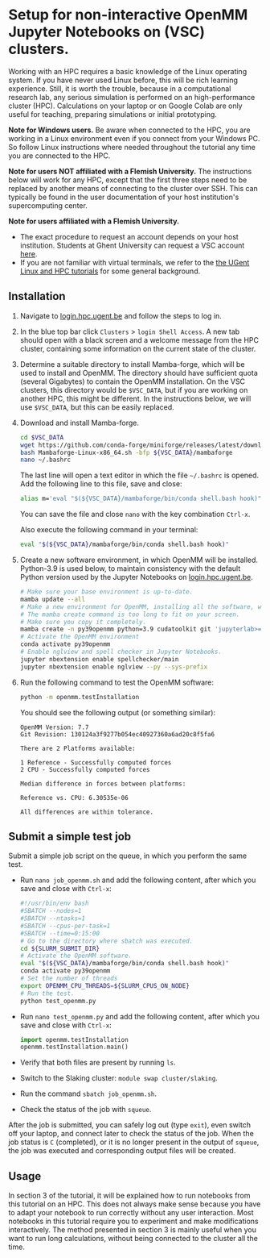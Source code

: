 # Setup for non-interactive OpenMM Jupyter Notebooks on (VSC) clusters.

Working with an HPC requires a basic knowledge of the Linux operating system.
If you have never used Linux before, this will be rich learning experience.
Still, it is worth the trouble, because in a computational research lab, any serious simulation is performed on an high-performance cluster (HPC).
Calculations on your laptop or on Google Colab are only useful for teaching, preparing simulations or initial prototyping.

**Note for Windows users.**
Be aware when connected to the HPC, you are working in a Linux environment even if you connect from your Windows PC.
So follow Linux instructions where needed throughout the tutorial any time you are connected to the HPC.

**Note for users NOT affiliated with a Flemish University.**
The instructions below will work for any HPC, except that the first three steps need to be replaced by another means of connecting to the cluster over SSH.
This can typically be found in the user documentation of your host institution's supercomputing center.

**Note for users affiliated with a Flemish University.**
- The exact procedure to request an account depends on your host institution.
Students at Ghent University can request a VSC account [here](https://www.ugent.be/hpc/en/access/policy/access#Students).
- If you are not familiar with virtual terminals, we refer to the [the UGent Linux and HPC tutorials](https://www.ugent.be/hpc/en/support/documentation.htm) for some general background.


## Installation

1. Navigate to [login.hpc.ugent.be](https://login.hpc.ugent.be) and follow the steps to log in.

1. In the blue top bar click `Clusters` > `login Shell Access`.
   A new tab should open with a black screen and a welcome message from the HPC cluster,
   containing some information on the current state of the cluster.

1. Determine a suitable directory to install Mamba-forge, which will be used to install and OpenMM.
   The directory should have sufficient quota (several Gigabytes) to contain the OpenMM installation.
   On the VSC clusters, this directory would be `$VSC_DATA`, but if you are working on another HPC, this might be different.
   In the instructions below, we will use `$VSC_DATA`, but this can be easily replaced.

1. Download and install Mamba-forge.

   ```bash
   cd $VSC_DATA
   wget https://github.com/conda-forge/miniforge/releases/latest/download/Mambaforge-Linux-x86_64.sh
   bash Mambaforge-Linux-x86_64.sh -bfp ${VSC_DATA}/mambaforge
   nano ~/.bashrc
   ```

   The last line will open a text editor in which the file `~/.bashrc` is opened.
   Add the following line to this file, save and close:

   ```bash
   alias m='eval "$(${VSC_DATA}/mambaforge/bin/conda shell.bash hook)"'
   ```

   You can save the file and close `nano` with the key combination `Ctrl-x`.

   Also execute the following command in your terminal:
   ```bash
   eval "$(${VSC_DATA}/mambaforge/bin/conda shell.bash hook)"
   ```

1. Create a new software environment, in which OpenMM will be installed.
   Python-3.9 is used below, to maintain consistency with the default Python version used by the Jupyter Notebooks on [login.hpc.ugent.be](https://login.hpc.ugent.be).

   ```bash
   # Make sure your base environment is up-to-date.
   mamba update --all
   # Make a new environment for OpenMM, installing all the software, which takes some minutes.
   # The mamba create command is too long to fit on your screen.
   # Make sure you copy it completely.
   mamba create -n py39openmm python=3.9 cudatoolkit git 'jupyterlab>=3.4.4' numpy pandas scipy matplotlib ipympl rdkit openbabel openmm mdtraj nglview pymbar pdbfixer parmed jupyter_contrib_nbextensions ipywidgets=7
   # Activate the OpenMM environment
   conda activate py39openmm
   # Enable nglview and spell checker in Jupyter Notebooks.
   jupyter nbextension enable spellchecker/main
   jupyter nbextension enable nglview --py --sys-prefix
   ```

1. Run the following command to test the OpenMM software:

   ```bash
   python -m openmm.testInstallation
   ```

   You should see the following output (or something similar):

   ```
   OpenMM Version: 7.7
   Git Revision: 130124a3f9277b054ec40927360a6ad20c8f5fa6

   There are 2 Platforms available:

   1 Reference - Successfully computed forces
   2 CPU - Successfully computed forces

   Median difference in forces between platforms:

   Reference vs. CPU: 6.30535e-06

   All differences are within tolerance.
   ```


## Submit a simple test job

Submit a simple job script on the queue, in which you perform the same test.

- Run `nano job_openmm.sh` and add the following content, after which you save and close with `Ctrl-x`:

  ```bash
  #!/usr/bin/env bash
  #SBATCH --nodes=1
  #SBATCH --ntasks=1
  #SBATCH --cpus-per-task=1
  #SBATCH --time=0:15:00
  # Go to the directory where sbatch was executed.
  cd ${SLURM_SUBMIT_DIR}
  # Activate the OpenMM software.
  eval "$(${VSC_DATA}/mambaforge/bin/conda shell.bash hook)"
  conda activate py39openmm
  # Set the number of threads
  export OPENMM_CPU_THREADS=${SLURM_CPUS_ON_NODE}
  # Run the test.
  python test_openmm.py
  ```

- Run `nano test_openmm.py` and add the following content, after which you save and close with `Ctrl-x`:

  ```python
  import openmm.testInstallation
  openmm.testInstallation.main()
  ```

- Verify that both files are present by running `ls`.

- Switch to the Slaking cluster:
  `module swap cluster/slaking`.

- Run the command `sbatch job_openmm.sh`.

- Check the status of the job with `squeue`.

After the job is submitted, you can safely log out (type `exit`), even switch off your laptop, and connect later to check the status of the job.
When the job status is `C` (completed), or it is no longer present in the output of `squeue`, the job was executed and corresponding output files will be created.


## Usage

In section 3 of the tutorial, it will be explained how to run notebooks from this tutorial on an HPC.
This does not always make sense because you have to adapt your notebook to run correctly without any user interaction.
Most notebooks in this tutorial require you to experiment and make modifications interactively.
The method presented in section 3 is mainly useful when you want to run long calculations, without being connected to the cluster all the time.
